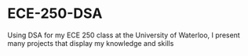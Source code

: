 # ECE-250-DSA
Using DSA for my ECE 250 class at the University of Waterloo, I present many projects that display my knowledge and skills
